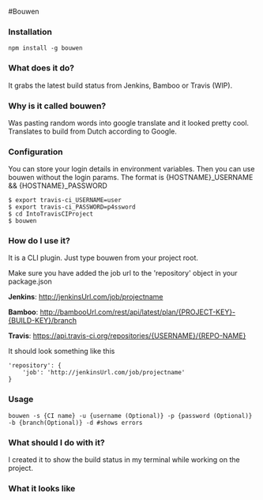 #Bouwen

### Installation
```
npm install -g bouwen
```
### What does it do?
It grabs the latest build status from Jenkins, Bamboo or Travis (WIP).
### Why is it called bouwen?
Was pasting random words into google translate and it looked pretty cool. Translates to build from Dutch according to Google.
### Configuration
You can store your login details in environment variables. Then you can use bouwen without the login params.
The format is {HOSTNAME}_USERNAME && {HOSTNAME}_PASSWORD
```shell
$ export travis-ci_USERNAME=user
$ export travis-ci_PASSWORD=p4ssword
$ cd IntoTravisCIProject
$ bouwen
```
### How do I use it?
It is a CLI plugin. Just type bouwen from your project root.

Make sure you have added the job url to the 'repository' object in your package.json

__Jenkins__: http://jenkinsUrl.com/job/projectname

__Bamboo__: http://bambooUrl.com/rest/api/latest/plan/{PROJECT-KEY}-{BUILD-KEY}/branch

__Travis__: https://api.travis-ci.org/repositories/{USERNAME}/{REPO-NAME}

It should look something like this
```
'repository': {
    'job': 'http://jenkinsUrl.com/job/projectname'
}
```
### Usage
```
bouwen -s {CI name} -u {username (Optional)} -p {password (Optional)} -b {branch(Optional)} -d #shows errors
```
### What should I do with it?
I created it to show the build status in my terminal while working on the project.

### What it looks like
